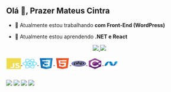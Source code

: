 ## Olá 👋, Prazer Mateus Cintra

- 🔭 Atualmente estou trabalhando **com Front-End (WordPress)**

- 🌱 Atualmente estou aprendendo **.NET e React**

  
<div align="center">
  <a href="https://github.com/cintra1">

  <img height="180em" src="https://github-readme-stats.vercel.app/api?username=cintra1&layout=compact&langs_count=7&theme=dracula"/>
  <img height="180em" src="https://github-readme-stats.vercel.app/api/top-langs/?username=cintra1&theme=dracula&hide_border=false&&layout=compact"/>
    
</div>
<div style="display: inline_block"><br>
  <img align="center" alt="Js" height="30" width="40" src="https://raw.githubusercontent.com/devicons/devicon/master/icons/javascript/javascript-plain.svg">
  <img align="center" alt="React" height="30" width="40" src="https://raw.githubusercontent.com/devicons/devicon/master/icons/react/react-original.svg">
  <img align="center" alt="CSS" height="30" width="40" src="https://raw.githubusercontent.com/devicons/devicon/master/icons/css3/css3-original.svg">
  <img align="center" alt="HTML" height="30" width="40" src="https://raw.githubusercontent.com/devicons/devicon/master/icons/html5/html5-original.svg">
  <img align="center" alt="PHP" height="30" width="40" src="https://raw.githubusercontent.com/devicons/devicon/master/icons/php/php-original.svg">
  <img align="center" alt="Csharp" height="30" width="40" src="https://raw.githubusercontent.com/devicons/devicon/master/icons/csharp/csharp-original.svg">
  <img align="center" alt="Dot-Net" height="30" width="40" src="https://raw.githubusercontent.com/devicons/devicon/master/icons/dot-net/dot-net-original.svg">
  
  ##
 
<div> 
   <a href="https://www.linkedin.com/in/mateus-cintra-704985222/" target="_blank"><img src="https://img.shields.io/badge/-LinkedIn-%230077B5?style=for-the-badge&logo=linkedin&logoColor=white" target="_blank"></a> 
  <a href="https://www.behance.net/mateusfcintra" target="_blank"><img src="https://img.shields.io/badge/-Behance-3152A0?style=for-the-badge&logo=behance&logoColor=white" target="_blank"></a>
 <a href="https://discord.gg/MBfW3ty" target="_blank"><img src="https://img.shields.io/badge/Discord-7289DA?style=for-the-badge&logo=discord&logoColor=white" target="_blank"></a> 
  <a href = "mailto:mateusdade@gmail.com"><img src="https://img.shields.io/badge/-Gmail-%23333?style=for-the-badge&logo=gmail&logoColor=white" target="_blank"></a>
 
</div>



